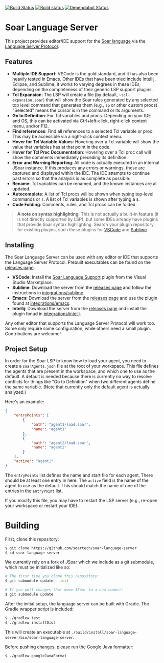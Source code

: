 [![Build Status](https://travis-ci.com/soartech/soar-language-server.svg?branch=master)](https://travis-ci.com/soartech/soar-language-server)
[![Build status](https://ci.appveyor.com/api/projects/status/odm1cx7f8phh99pw/branch/master?svg=true)](https://ci.appveyor.com/project/soartech/soar-language-server/branch/master)
[![Dependabot Status](https://api.dependabot.com/badges/status?host=github&repo=soartech/soar-language-server)](https://dependabot.com)

# Soar Language Server

This project provides editor/IDE support for the [Soar
language](https://soar.eecs.umich.edu/) via the [Language Server
Protocol](https://langserver.org/).

## Features
* **Multiple IDE Support**: VSCode is the gold standard, and it has
  also been heavily tested in Emacs. Other IDEs that have been tried
  include Intellij, Eclipse, and Sublime; it works to varying degrees
  in these IDEs, depending on the completeness of their generic LSP
  support plugins.
* **Tcl Expansion**: The LSP will create a file (by default,
  `~tcl-expansion.soar`) that will show the Soar rules generated by
  any selected top level command that generates them (e.g., `sp` or
  other custom procs). "Selected" means the cursor is in the command
  or its arguments.
* **Go to Definition**: For Tcl variables and procs. Depending on your
  IDE and OS, this can be activated via Ctrl+left-click, right-click
  context menu, and/or F12.
* **Find references**: Find all references to a selected Tcl variable
  or proc. This may be accessible via a right-click context menu.
* **Hover for Tcl Variable Values**: Hovering over a Tcl variable will
  show the value that variables has at that point in the code.
* **Hover for Tcl Proc Documentation**: Hovering over a Tcl proc call
  will show the comments immediately preceding its definition.
* **Error and Warning Reporting**: All code is actually executed in an
  internal JSoar instance. If this produces any errors or warnings,
  these are captured and displayed within the IDE. The IDE attempts to
  continue past errors so that the analysis is as complete as
  possible.
* **Rename**: Tcl variables can be renamed, and the known instances
  are all updated.
* **Autocomplete**: A list of Tcl procs will be shown when typing
  top-level commands or `[`. A list of Tcl variables is shown after
  typing a `$`.
* **Code Folding**: Comments, rules, and Tcl procs can be folded.

> **A note on syntax highlighting**: This is not actually a built-in
> feature (it is not directly supported by LSP), but some IDEs already
> have plugins that provide Soar syntax highlighting. Search your
> plugin repository for existing plugins, such these plugins for
> [VSCode](https://marketplace.visualstudio.com/items?itemName=bdegrend.soar)
> and [Sublime](https://packagecontrol.io/packages/Soar%20Tools).

## Installing

The Soar Language Server can be used with any editor or IDE that
supports the Language Server Protocol. Prebuilt executables can be
found on the [releases page].

* **VSCode**: Install the [Soar Language Support](mps.github.io/)
  plugin from the Visual Studio Marketplace.
* **Sublime**: Download the server from the [releases page] and follow
  the instructions in [integrations/sublime](./integrations/sublime).
* **Emacs**: Download the server from the [releases page] and use the
  plugin found at [integrations/emacs](./integrations/emacs).
* **Intellij**: Download the server from the [releases page] and
  install the plugin fonud in
  [integrations/intellj](./integrations/intellij).

Any other editor that supports the Language Server Protocol will work
too. Some only require some configuration, while others need a small
plugin. Contributions are welcome!

[releases page]: https://github.com/soartech/soar-language-server/releases

## Project Setup
In order for the Soar LSP to know how to load your agent, you need to
create a `soarAgents.json` file at the root of your workspace. This
file defines the agents that are present in the workspace, and which
one to use as the default. A default is needed because there is
currently no way to resolve conflicts for things like "Go to
Definition" when two different agents define the same variable. (Note
that currently only the default agent is actually analyzed.)

Here's an example:

```json
{
	"entryPoints": [
		{
			"path": "agent1/load.soar",
			"name": "agent1"
		},
		{
			"path": "agent2/load.soar",
			"name": "agent2"
		}
	],
	"active": "agent1"
}

```

The `entryPoints` list defines the name and start file for each
agent. There should be at least one entry in here. The `active` field
is the name of the agent to use as the default. This should match the
name of one of the entries in the `entryPoint` list.

If you modify this file, you may have to restart the LSP server (e.g.,
re-open your workspace or restart your IDE).

# Building

First, clone this repository:

```bash
$ git clone https://github.com/soartech/soar-language-server
$ cd soar-language-server
```

We currently rely on a fork of JSoar which we include as a git
submodule, which must be initialized like so:

```bash
# The first time you clone this repository:
$ git submodule update --init

# If you pull changes that move JSoar to a new commit:
$ git submodule update
```

After the initial setup, the language server can be built with
Gradle. The Gradle wrapper script is included:

```bash
$ ./gradlew test
$ ./gradlew installDist
```

This will create an executable at
`./build/install/soar-language-server/bin/soar-language-server`.

Before pushing changes, please run the Google Java formatter:

```bash
$ ./gradlew googleJavaFormat
```
